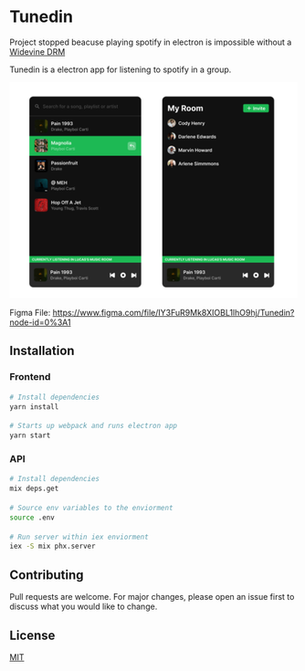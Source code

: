 # Tunedin

Project stopped beacuse playing spotify in electron is impossible without a [Widevine DRM](https://www.widevine.com/solutions/widevine-drm)

Tunedin is a electron app for listening to spotify in a group.

![designs](./designs.png)

Figma File:
https://www.figma.com/file/IY3FuR9Mk8XIOBL1lhO9hj/Tunedin?node-id=0%3A1

## Installation

### Frontend

```bash
# Install dependencies
yarn install

# Starts up webpack and runs electron app
yarn start
```

### API

```bash
# Install dependencies
mix deps.get

# Source env variables to the enviorment
source .env

# Run server within iex enviorment
iex -S mix phx.server
```

## Contributing

Pull requests are welcome. For major changes, please open an issue first to
discuss what you would like to change.

## License

[MIT](https://choosealicense.com/licenses/mit/)
